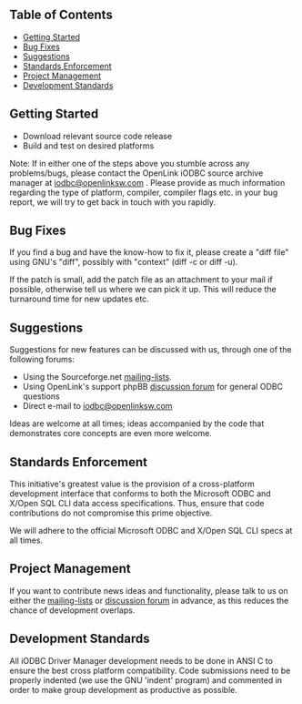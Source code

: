<div id="content" class="topic-text" data-wv="http://www.openlinksw.com/Virtuoso/WikiV/" data-vi="http://www.openlinksw.com/virtuoso/xslt/" data-ie="http://www.openlinksw.com/Virtuoso/InclEng/" data-fn2="http://www.w3.org/2004/07/xpath-functions" data-xmlns="http://www.w3.org/1999/xhtml">

<div class="MACRO_TOC">

## Table of Contents

  - [Getting Started](#Getting%20Started)
  - [Bug Fixes](#Bug%20Fixes)
  - [Suggestions](#Suggestions)
  - [Standards Enforcement](#Standards%20Enforcement)
  - [Project Management](#Project%20Management)
  - [Development Standards](#Development%20Standards)

</div>

## <span id="Getting%20Started"></span>Getting Started

  - Download relevant source code release
  - Build and test on desired platforms

Note: If in either one of the steps above you stumble across any
problems/bugs, please contact the OpenLink iODBC source archive manager
at iodbc@openlinksw.com . Please provide as much information regarding
the type of platform, compiler, compiler flags etc. in your bug report,
we will try to get back in touch with you rapidly.

## <span id="Bug%20Fixes"></span>Bug Fixes

If you find a bug and have the know-how to fix it, please create a "diff
file" using GNU's "diff", possibly with "context" (diff -c or diff -u).

If the patch is small, add the patch file as an attachment to your mail
if possible, otherwise tell us where we can pick it up. This will reduce
the turnaround time for new updates etc.

## <span id="Suggestions"></span>Suggestions

Suggestions for new features can be discussed with us, through one of
the following forums:

  - Using the Sourceforge.net
    [mailing-lists](https://www.iodbc.org/dataspace/iodbc/wiki/iodbcWiki/MailingLists).
  - Using OpenLink's support phpBB [discussion
    forum](http://boards.openlinksw.com/support/viewforum.php?f=4) for
    general ODBC questions
  - Direct e-mail to iodbc@openlinksw.com

Ideas are welcome at all times; ideas accompanied by the code that
demonstrates core concepts are even more welcome.

## <span id="Standards%20Enforcement"></span>Standards Enforcement

This initiative's greatest value is the provision of a cross-platform
development interface that conforms to both the Microsoft ODBC and
X/Open SQL CLI data access specifications. Thus, ensure that code
contributions do not compromise this prime objective.

We will adhere to the official Microsoft ODBC and X/Open SQL CLI specs
at all times.

## <span id="Project%20Management"></span>Project Management

If you want to contribute news ideas and functionality, please talk to
us on either the
[mailing-lists](https://www.iodbc.org/dataspace/iodbc/wiki/iodbcWiki/MailingLists)
or [discussion
forum](http://boards.openlinksw.com/support/viewforum.php?f=4) in
advance, as this reduces the chance of development overlaps.

## <span id="Development%20Standards"></span>Development Standards

All iODBC Driver Manager development needs to be done in ANSI C to
ensure the best cross platform compatibility. Code submissions need to
be properly indented (we use the GNU 'indent' program) and commented in
order to make group development as productive as possible.

</div>
